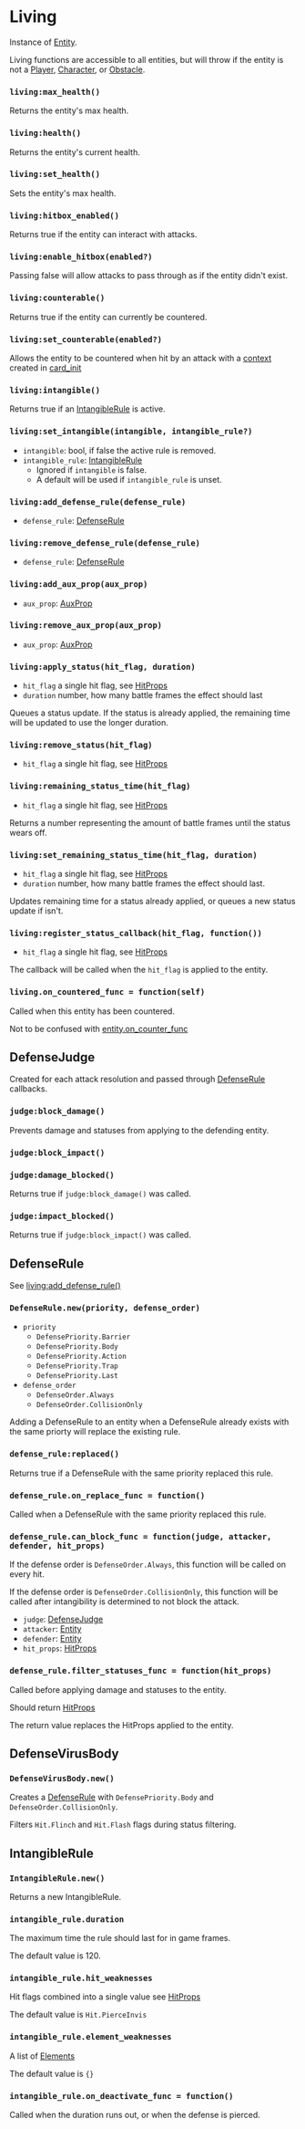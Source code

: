 # Living

Instance of [Entity](/client/lua-api/entity).

Living functions are accessible to all entities, but will throw if the entity is not a [Player](/client/lua-api/player), [Character](/client/lua-api/character), or [Obstacle](/client/lua-api/obstacle).

### `living:max_health()`

Returns the entity's max health.

### `living:health()`

Returns the entity's current health.

### `living:set_health()`

Sets the entity's max health.

### `living:hitbox_enabled()`

Returns true if the entity can interact with attacks.

### `living:enable_hitbox(enabled?)`

Passing false will allow attacks to pass through as if the entity didn't exist.

### `living:counterable()`

Returns true if the entity can currently be countered.

### `living:set_counterable(enabled?)`

Allows the entity to be countered when hit by an attack with a [context](/client/lua-api/entity#entitycontext) created in [card_init](/client/packages/#cards)

### `living:intangible()`

Returns true if an [IntangibleRule](/client/lua-api/living#intangiblerule) is active.

### `living:set_intangible(intangible, intangible_rule?)`

- `intangible`: bool, if false the active rule is removed.
- `intangible_rule`: [IntangibleRule](/client/lua-api/living#intangiblerule)
  - Ignored if `intangible` is false.
  - A default will be used if `intangible_rule` is unset.

### `living:add_defense_rule(defense_rule)`

- `defense_rule`: [DefenseRule](/client/lua-api/living#defenserule)

### `living:remove_defense_rule(defense_rule)`

- `defense_rule`: [DefenseRule](/client/lua-api/living#defenserule)

### `living:add_aux_prop(aux_prop)`

- `aux_prop`: [AuxProp](/client/lua-api/aux-prop)

### `living:remove_aux_prop(aux_prop)`

- `aux_prop`: [AuxProp](/client/lua-api/aux-prop)

### `living:apply_status(hit_flag, duration)`

- `hit_flag` a single hit flag, see [HitProps](/client/lua-api/spell#hitprops)
- `duration` number, how many battle frames the effect should last

Queues a status update. If the status is already applied, the remaining time will be updated to use the longer duration.

### `living:remove_status(hit_flag)`

- `hit_flag` a single hit flag, see [HitProps](/client/lua-api/spell#hitprops)

### `living:remaining_status_time(hit_flag)`

- `hit_flag` a single hit flag, see [HitProps](/client/lua-api/spell#hitprops)

Returns a number representing the amount of battle frames until the status wears off.

### `living:set_remaining_status_time(hit_flag, duration)`

- `hit_flag` a single hit flag, see [HitProps](/client/lua-api/spell#hitprops)
- `duration` number, how many battle frames the effect should last.

Updates remaining time for a status already applied, or queues a new status update if isn't.

### `living:register_status_callback(hit_flag, function())`

- `hit_flag` a single hit flag, see [HitProps](/client/lua-api/spell#hitprops)

The callback will be called when the `hit_flag` is applied to the entity.

### `living.on_countered_func = function(self)`

Called when this entity has been countered.

Not to be confused with [entity.on_counter_func](/client/lua-api/entity#entityon_counter_func--functionself)

## DefenseJudge

Created for each attack resolution and passed through [DefenseRule](#defenserule) callbacks.

### `judge:block_damage()`

Prevents damage and statuses from applying to the defending entity.

### `judge:block_impact()`

### `judge:damage_blocked()`

Returns true if `judge:block_damage()` was called.

### `judge:impact_blocked()`

Returns true if `judge:block_impact()` was called.

## DefenseRule

See [living:add_defense_rule()](/client/lua-api/living#livingadd_defense_ruledefense_rule)

### `DefenseRule.new(priority, defense_order)`

- `priority`
  - `DefensePriority.Barrier`
  - `DefensePriority.Body`
  - `DefensePriority.Action`
  - `DefensePriority.Trap`
  - `DefensePriority.Last`
- `defense_order`
  - `DefenseOrder.Always`
  - `DefenseOrder.CollisionOnly`

Adding a DefenseRule to an entity when a DefenseRule already exists with the same priorty will replace the existing rule.

### `defense_rule:replaced()`

Returns true if a DefenseRule with the same priority replaced this rule.

### `defense_rule.on_replace_func = function()`

Called when a DefenseRule with the same priority replaced this rule.

### `defense_rule.can_block_func = function(judge, attacker, defender, hit_props)`

If the defense order is `DefenseOrder.Always`, this function will be called on every hit.

If the defense order is `DefenseOrder.CollisionOnly`, this function will be called after intangibility is determined to not block the attack.

- `judge`: [DefenseJudge](#defensejudge)
- `attacker`: [Entity](/client/lua-api/entity)
- `defender`: [Entity](/client/lua-api/entity)
- `hit_props`: [HitProps](/client/lua-api/spell#hitprops)

### `defense_rule.filter_statuses_func = function(hit_props)`

Called before applying damage and statuses to the entity.

Should return [HitProps](/client/lua-api/spell#hitprops)

The return value replaces the HitProps applied to the entity.

## DefenseVirusBody

### `DefenseVirusBody.new()`

Creates a [DefenseRule](#defenserule) with `DefensePriority.Body` and `DefenseOrder.CollisionOnly`.

Filters `Hit.Flinch` and `Hit.Flash` flags during status filtering.

## IntangibleRule

### `IntangibleRule.new()`

Returns a new IntangibleRule.

### `intangible_rule.duration`

The maximum time the rule should last for in game frames.

The default value is 120.

### `intangible_rule.hit_weaknesses`

Hit flags combined into a single value see [HitProps](/client/lua-api/spell#hitprops)

The default value is `Hit.PierceInvis`

### `intangible_rule.element_weaknesses`

A list of [Elements](/client/lua-api/spell#element)

The default value is `{}`

### `intangible_rule.on_deactivate_func = function()`

Called when the duration runs out, or when the defense is pierced.

